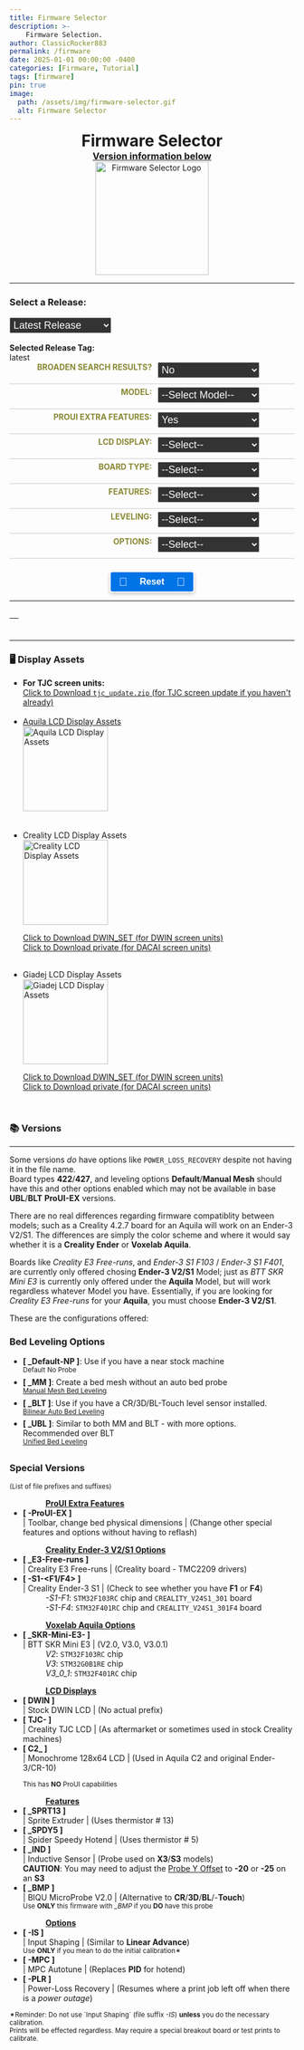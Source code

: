 ```yaml
---
title: Firmware Selector
description: >-
    Firmware Selection.
author: ClassicRocker883
permalink: /firmware
date: 2025-01-01 00:00:00 -0400
categories: [Firmware, Tutorial]
tags: [firmware]
pin: true
image:
  path: /assets/img/firmware-selector.gif
  alt: Firmware Selector
---
```


<html lang="en">
<head>
    <style>
        .form-row {
            display: flex;
            justify-content: space-between;
            margin-bottom: 5px;
            border-bottom: 1px solid #ccc;
            padding-bottom: 10px;
        }
        .label-container {
            flex: 0 0 50%;
            text-align: right;
            font-weight: bold;
            color: #883;
            text-transform: uppercase;
        }
        label {
            display: block;
        }
        .select-container {
            padding-left: 2%;
            margin-right: 50%;
        }
        select {
            width: 10em;
            padding: 2px;
            border: 1px solid #ccc;
            border-radius: 2px;
            background-color: #333;
            font-size: 18px;
            color: #f9f9f9;
        }
        select:disabled {
            background-color: #555;
            color: #aaa;
        }
        .candidates-row {
            padding-left: 1%;
            flex: 0 0 auto;
            display: list-item;
            border: 2px solid #333;
            width: 110%;
        }
        .candidates-container {
            display: flex;
            justify-content: center;
            align-items: center;
        }
        .button-container {
            display: flex;
            justify-content: center;
        }
        .button {
            position: relative;
            display: inline-block;
            align-items: center;
            justify-content: center;
            width: 150px;
            padding: 8px 16px;
            background-color: #0073e6;
            color: #fff;
            cursor: pointer;
            font-size: 16px;
            font-weight: bold;
            border-radius: 5px;
            border-color: #fff;
            border: 2px solid;
            box-shadow: 0 3px 6px rgba(0, 0, 0, 0.2);
            transition: background-color 0.3s ease, color 0.3s ease, box-shadow 0.3s ease, border-color 0.3s ease;
        }
        .button:hover {
            background-color: #218838;
            border-color: #0073e6;
            color: #fff;
            box-shadow: 0 6px 12px rgba(0, 0, 0, 0.3);
            transition: background-color 0.3s ease, color 0.3s ease, box-shadow 0.3s ease, border-color 0.3s ease;
        }
        .button:active {
            background-color: #1e7e34;
            border-color: #fff566;
            color: #c0c0c0;
            box-shadow: 0 2px 4px rgba(0, 0, 0, 0.2);
            animation: pulse-animation 0.1s both;
            animation-play-state: paused;
            transition: background-color 0.3s ease, color 0.3s ease, box-shadow 0.3s ease, border-color 0.3s ease;
        }
        @keyframes pulse-animation {
            0% {
                transform: scale(1);
                box-shadow: 0 3px 6px rgba(0, 0, 0, 0.2);
            }
            100% {
                transform: scale(0.93);
                box-shadow: 0 2px 4px rgba(0, 0, 0, 0.2);
            }
        }
        .button .icon {
            position: absolute;
            left: 10%;
            top: 50%;
            transform: translateY(-50%);
            font-size: 20px;
        }
        .button .icon2 {
            position: absolute;
            right: 10%;
            top: 50%;
            transform: translateY(-50%);
            font-size: 20px;
        }
        .button .label {
            flex-grow: 1;
            text-align: center;
        }
        .downloadcontainer {
            display: flex;
            justify-content: space-between;
            align-items: center;
        }
        .center {
            display: block;
            text-align: center;
            margin: 0 auto;
        }
    </style>
    <h1 class="center"><i class="fas fa-code-compare"></i> Firmware Selector</h1>
    <h3 class="center" style=""><a href="#versions">Version information below</a></h3>
    <img alt="Firmware Selector Logo" src="https://classicrocker883.github.io/assets/img/firmware-selector.png"
        width="200" height="200" class="center">
    <hr>
</head>
<body>
    <label for="month-select">
        <h3><i class="icon fas fa-list-check"></i> Select a Release:</h3>
    </label>
    <select id="month-select">
        <option value="latest" title="The most recent release version">Latest Release</option>
        <option>Loading...</option>
    </select>
    <div id="releases-container" style="display: none;">
        <label>Select a Release:</label>
        <p>Older Releases may not be fully compatible with the Selector</p>
        <div id="release-list">Select a month to load releases</div>
    </div>
    <br>
    <div>
        <br>
        <strong>Selected Release Tag:</strong>
        <div id="selected-release-tag">latest</div>
        <div id="total-downloads"></div>
    </div>
    <div class="form-row">
        <div class="label-container">
            <label for="broadenSearch"><i class="icon fas fa-magnifying-glass-plus"></i> Broaden Search Results?</label>
        </div>
        <div class="select-container">
            <select id="broadenSearch" onchange="updateCandidates()">
                <option value="No" title="Use strict filtering">No</option>
                <option value="Yes" title="Use broader filtering">Yes</option>
            </select>
        </div>
    </div>
    <div class="form-row">
        <div class="label-container">
            <label for="model"><i class="icon fas fa-cubes"></i> Model:</label>
        </div>
        <div class="select-container">
            <select id="model" onchange="updateModelSelections()">
                <option value="" title="May help to choose a model first">--Select Model--</option>
                <option value="Aquila" title="Aquila OG/X2">Aquila</option>
                <option value="Aquila X3" title="Aquila X3/S3 Induction Probe">Aquila X3/S3</option>
                <option value="C2" title="Monochrome LCD Display">Aquila C2</option>
                <option value="HC32" title="H32 Chipset">HC32</option>
                <option value="Ender" title="Ender-3 V2/S1">Ender-3 V2/S1</option>
            </select>
        </div>
    </div>
    <div class="form-row">
        <div class="label-container">
            <label for="proUIExtraFeatures"><i class="icon fas fa-shield-halved"></i> ProUI Extra Features:</label>
        </div>
        <div class="select-container">
            <select id="proUIExtraFeatures" onchange="updateCandidates()">
                <option value="-ProUI" title="ProUI-EX">Yes</option>
                <option value="" title="No ProUI Extra Features">No</option>
            </select>
        </div>
    </div>
    <div class="form-row">
        <div class="label-container">
            <label for="screen"><i class="icon fas fa-mobile-screen-button"></i> LCD Display:</label>
        </div>
        <div class="select-container">
            <select id="screen" onchange="updateCandidates()">
                <option value="" title="No specific display selected">--Select--</option>
                <option value="DWIN">DWIN</option>
                <option value="TJC-" title="TJC-">TJC</option>
                <option value="C2" title="C2 (Monochrome LCD Display)">12864 Monochrome</option>
            </select>
        </div>
    </div>
    <div class="form-row">
        <div class="label-container">
            <label for="type"><i class="icon fas fa-microchip"></i> Board Type:</label>
        </div>
        <div class="select-container">
            <select id="type" onchange="updateCandidates()">
                <option value="" title="No specific board type">--Select--</option>
                <option value="_GD32" title="_GD32">GD32</option>
                <option value="_N32" title="_N32">N32</option>
                <option value="HC32" title="HC32">HC32</option>
                <option value="_427" title="_427">Creality 4.2.7</option>
                <option value="_422" title="_422">Creality 4.2.2</option>
                <option value="-S1-F1" title="-S1-F1">Ender-3 S1 F103</option>
                <option value="-S1-F4" title="-S1-F4">Ender-3 S1 F401</option>
                <option value="_E3-Free-runs" title="_E3-Free-runs">Creality E3 Free-runs</option>
                <option value="_SKR-Mini-E3-" title="_SKR-Mini-E3-">BTT SKR Mini E3</option>
            </select>
        </div>
    </div>
    <div class="form-row">
        <div class="label-container">
            <label for="features"><i class="icon fas fa-bars"></i> Features:</label>
        </div>
        <div class="select-container">
            <select id="features" onchange="updateCandidates()">
                <option value="" title="No specific features">--Select--</option>
                <option value="" title="Bed Probe Only">CR/3D/BL-Touch Only</option>
                <option value="_BMP" title="_BMP">BIQU MicroProbe V2</option>
                <option value="_IND" title="_IND">Induction Probe</option>
                <option value="_SPRT13" title="_SPRT13">Creality Sprite</option>
                <option value="_SPDY5" title="_SPDY5">Creality Spider Speedy</option>
            </select>
        </div>
    </div>
    <div id="secondaryFeaturesDiv" style="display: none;">
        <div class="form-row">
            <div class="label-container">
                <label for="secondaryFeatures"><i class="icon fas fa-bars-staggered"></i> Secondary Features:</label>
            </div>
            <div class="select-container">
                <select id="secondaryFeatures" onchange="updateCandidates()">
                    <option value="" title="No specific secondary features">--Select--</option>
                    <option value="_BMP" title="_BMP">BIQU MicroProbe V2</option>
                    <option value="_IND" title="_IND">Induction Probe</option>
                    <option value="_SPRT13" title="_SPRT13">Creality Sprite</option>
                    <option value="_SPDY5" title="_SPDY5">Creality Spider Speedy</option>
                </select>
            </div>
        </div>
    </div>
    <div class="form-row">
        <div class="label-container">
            <label for="leveling"><i class="icon fas fa-layer-group"></i> Leveling:</label>
        </div>
        <div class="select-container">
            <select id="leveling" onchange="updateCandidates()">
                <option value="" title="Choose bed leveling">--Select--</option>
                <option value="_UBL" title="_UBL">Unified Bed Leveling</option>
                <option value="_BLT" title="_BLT">Bilinear Bed Leveling</option>
                <option value="_MM" title="_MM">Manual Mesh</option>
                <option value="_Default" title="_Default">Default</option>
            </select>
        </div>
    </div>
    <div class="form-row">
        <div class="label-container">
            <label for="options"><i class="icon fas fa-gears"></i> Options:</label>
        </div>
        <div class="select-container">
            <select id="options" onchange="updateCandidates()">
                <option value="" title="No specific options">--Select--</option>
                <option value="-MPC" title="-MPC">MPC</option>
                <option value="-IS" title="-IS">Input Shaping</option>
                <option value="-PLR" title="-PLR">Power-loss Recovery</option>
            </select>
        </div>
    </div>
    <div id="secondaryOptionsDiv" style="display: none;">
        <div class="form-row">
            <div class="label-container">
                <label for="secondaryOptions"><i class="icon fas fa-gear"></i> Secondary Options:</label>
            </div>
            <div class="select-container">
                <select id="secondaryOptions" onchange="updateCandidates()">
                    <option value="" title="No specific secondary options">--Select--</option>
                    <option value="-MPC" title="-MPC">MPC</option>
                    <option value="-IS" title="-IS">Input Shaping</option>
                    <option value="-PLR" title="-PLR">Power-loss Recovery</option>
                </select>
            </div>
        </div>
    </div>
    <br>
    <div class="button-container">
        <button class="button" id="resetButton">
            <span class="icon">🔄</span>
            <span class="label">Reset</span>
            <span class="icon2">🔄</span>
        </button>
    </div>
    <hr>
    <div class="candidates-container">
        <table id="versionsTable">
            <thead>
                <tr>
                    <th id="candidates"></th>
                </tr>
            </thead>
        </table>
    </div>
    <hr>
    <h3>🖥️ Display Assets</h3>
    <div>
      <ul>
        <li>
          <b>For TJC screen units:</b><br>
          <a href="https://github.com/classicrocker883/MRiscoCProUI/blob/HEAD/display%20assets/tjc_update.zip?raw=true" rel="nofollow">Click to Download <code>tjc_update.zip</code> (for TJC screen update if you haven't already)</a>
        </li>
        <br>
        <li>
          <a href="https://downgit.github.io/#/home?url=https://github.com/classicrocker883/MRiscoCProUI/tree/HEAD/display%20assets/Aquila%20Display%20Firmware/Firmware%20Sets" rel="nofollow">
            Aquila LCD Display Assets<br>
            <img src="https://github.com/classicrocker883/MRiscoCProUI/assets/18502096/30ed1822-e5d5-4be5-9283-636390933178" style="width: 150px; height: auto;" alt="Aquila LCD Display Assets" />
            <p></p>
          </a>
        </li>
        <br>
        <li>
          Creality LCD Display Assets<br>
          <img src="https://raw.githubusercontent.com/mriscoc/Ender3V2S1/Ender3V2S1-Released/screenshots/main.jpg" style="width: 150px; height: auto;" alt="Creality LCD Display Assets" />
          <p>
            <a href="https://downgit.github.io/#/home?url=https://github.com/classicrocker883/MRiscoCProUI/tree/HEAD/display%20assets/Creality%20Display%20Firmware/DWIN_SET" rel="nofollow">Click to Download DWIN_SET (for DWIN screen units)</a><br>
            <a href="https://downgit.github.io/#/home?url=https://github.com/classicrocker883/MRiscoCProUI/tree/HEAD/display%20assets/Creality%20Display%20Firmware/private" rel="nofollow">Click to Download private (for DACAI screen units)</a>
          </p>
        </li>
        <br>
        <li>
          Giadej LCD Display Assets<br>
          <img src="https://github.com/classicrocker883/MRiscoCProUI/raw/2025-January/display%20assets/Giadej%20compilation/preview1.jpg" style="width: 150px; height: auto;" alt="Giadej LCD Display Assets" />
          <p>
            <a href="https://downgit.github.io/#/home?url=https://github.com/classicrocker883/MRiscoCProUI/tree/HEAD/display%20assets/Giadej%20compilation/DWIN_SET" rel="nofollow">Click to Download DWIN_SET (for DWIN screen units)</a><br>
            <a href="https://downgit.github.io/#/home?url=https://github.com/classicrocker883/MRiscoCProUI/tree/HEAD/display%20assets/Giadej%20compilation/private" rel="nofollow">Click to Download private (for DACAI screen units)</a>
          </p>
        </li>
      </ul>
    </div>
    <br>
    <h3 id="versions">📚 Versions</h3>
    <hr>
    <p>Some versions <i>do</i> have options like <code>POWER_LOSS_RECOVERY</code> despite not having it in the file
        name.<br>
        Board types <b>422</b>/<b>427</b>, and leveling options <b>Default</b>/<b>Manual Mesh</b> should have this
        and other options enabled which may not be available in base <b>UBL</b>/<b>BLT</b> <b>ProUI-EX</b> versions.</p>
    <p>There are no real differences regarding firmware compatiblity between models; such as a Creality 4.2.7 board for
        an Aquila will work on an Ender-3 V2/S1. The differences are simply the color scheme and where it would say
        whether it is a <b>Creality Ender</b> or <b>Voxelab Aquila</b>.</p>
    <p>Boards like <i>Creality E3 Free-runs</i>, and <i>Ender-3 S1 F103</i> / <i>Ender-3 S1 F401</i>, are currently only
        offered chosing <b>Ender-3 V2/S1</b> Model; just as <i>BTT SKR Mini E3</i> is currently only offered under the
        <b>Aquila</b> Model, but will work regardless whatever Model you have. Essentially, if you are looking for <i>Creality E3 Free-runs</i> for your <b>Aquila</b>, you must choose <b>Ender-3 V2/S1</b>.
    </p>
    <dl>
        <dt>These are the configurations offered:</dt>
    </dl>
    <h3>Bed Leveling Options</h3>
    <ul>
        <li><b>[ _Default-NP ]</b>: Use if you have a near stock machine
            <br><sup>Default No Probe</sup>
        </li>
        <li><b>[ _MM ]</b>: Create a bed mesh without an auto bed probe
            <br><sup><a href="https://marlinfw.org/docs/gcode/G029-mbl.html" rel="nofollow">Manual Mesh Bed
                    Leveling</a></sup>
        </li>
        <li><b>[ _BLT ]</b>: Use if you have a CR/3D/BL-Touch level sensor installed.
            <br><sup><a href="https://marlinfw.org/docs/features/auto_bed_leveling.html" rel="nofollow">Bilinear Auto
                    Bed Leveling</a></sup>
        </li>
        <li><b>[ _UBL ]</b>: Similar to both MM and BLT - with more options. Recommended over BLT
            <br><sup><a href="https://marlinfw.org/docs/features/unified_bed_leveling.html" rel="nofollow">Unified Bed
                    Leveling</a></sup>
        </li>
    </ul>
    <h3>Special Versions</h3>
    <dl>
        <dt><sup>(List of file prefixes and suffixes)</sup></dt>
    </dl>
    <ul>
        <dd><ins><b>ProUI Extra Features</b></ins></dd>
        <li><b>[ -ProUI-EX ]</b><br> | Toolbar, change bed physical dimensions | (Change other special
            features and options without having to reflash)
        </li>
        <p></p>
        <dd><ins><b>Creality Ender-3 V2/S1 Options</b></ins></dd>
        <li><b>[ _E3-Free-runs ]</b><br> | Creality E3 Free-runs | (Creality board - TMC2209 drivers)
        </li>
        <li><b>[ -S1-&lt;F1/F4&gt; ]</b><br> | Creality Ender-3 S1 | (Check to see whether you have <b>F1</b> or
            <b>F4</b>)
            <dd>
                <i>-S1-F1</i>: <code>STM32F103RC</code> chip and <code>CREALITY_V24S1_301</code> board
                <br><i>-S1-F4</i>: <code>STM32F401RC</code> chip and <code>CREALITY_V24S1_301F4</code> board
            </dd>
        </li>
        <p></p>
        <dd><ins><b>Voxelab Aquila Options</b></ins></dd>
        <li><b>[ _SKR-Mini-E3- ]</b><br> | BTT SKR Mini E3 | (V2.0, V3.0, V3.0.1)</li>
        <dd>
            <i>V2</i>: <code>STM32F103RC</code> chip<br>
            <i>V3</i>: <code>STM32G0B1RE</code> chip<br>
            <i>V3_0_1</i>: <code>STM32F401RC</code> chip
        </dd>
        <p></p>
        <dd><ins><b>LCD Displays</b></ins></dd>
        <li><b>[ DWIN ]</b><br> | Stock DWIN LCD | (No actual prefix)</li>
        <li><b>[ TJC- ]</b><br> | Creality TJC LCD | (As aftermarket or sometimes used in stock Creality machines)</li>
        <li><b>[ C2_ ]</b><br> | Monochrome 128x64 LCD | (Used in Aquila C2 and original Ender-3/CR-10)
            <p><sup>This has <b>NO</b> ProUI capabilities</sup></p>
        </li>
        <p></p>
        <dd><ins><b>Features</b></ins></dd>
        <li><b>[ _SPRT13 ]</b><br> | Sprite Extruder | (Uses thermistor # 13)</li>
        <li><b>[ _SPDY5 ]</b><br> | Spider Speedy Hotend | (Uses thermistor # 5)</li>
        <li><b>[ _IND ]</b><br> | Inductive Sensor | (Probe used on <b>X3</b>/<b>S3</b> models)<br>
            <b>CAUTION</b>: You may need to adjust the <ins>Probe Y Offset</ins> to <b>-20</b> or <b>-25</b> on an
            <b>S3</b>
        </li>
        <li><b>[ _BMP ]</b><br> | BIQU MicroProbe V2.0 | (Alternative to <b>CR</b>/<b>3D</b>/<b>BL</b>/-<b>Touch</b>)
        </li>
        <sup>Use <b>ONLY</b> this firmware with <i>_BMP</i> if you <b>DO</b> have this probe</sup>
        <p></p>
        <dd><ins><b>Options</b></ins></dd>
        <li><b>[ -IS ]</b><br> | Input Shaping | (Similar to <b>Linear Advance</b>)</li>
        <sup>Use <b>ONLY</b> if you mean to do the initial calibration✶</sup>
        <li><b>[ -MPC ]</b><br> | MPC Autotune | (Replaces <b>PID</b> for hotend)</li>
        <li><b>[ -PLR ]</b><br> | Power-Loss Recovery | (Resumes where a print job left off when there is a <i>power
                outage</i>)</li>
    </ul>
    <sup>✶Reminder: Do not use `Input Shaping` (file suffix <i>-IS</i>) <b>unless</b> you do the necessary
        calibration.<br>
        Prints will be effected regardless. May require a special breakout board or test prints to calibrate.
    </sup>
    <script>
        document.addEventListener('DOMContentLoaded', () => {
            const selectMonth = document.getElementById('month-select');
            const releaseContainer = document.getElementById('releases-container');
            const releaseList = document.getElementById('release-list');
            const selectedReleaseTagDiv = document.getElementById('selected-release-tag');
            const resetButton = document.getElementById('resetButton');
            const totalDownloads = document.getElementById('total-downloads');
            let releaseTag = 'latest';
            const repoUrl = '/assets/data/releases.json';
            let allReleasesData = [];
            async function fetchAllReleases(url) {
                try {
                    const response = await fetch(url);
                    if (!response.ok) {
                        throw new Error(`HTTP error! status: ${response.status}`);
                    }
                    const data = await response.json();
                    return data;
                } catch (error) {
                    console.error('Error fetching local releases data:', error);
                    return [];
                }
            }
            function formatMonthYear(date) {
                return new Date(date).toLocaleDateString('en-US', { year: 'numeric', month: 'short' });
            }
            function getReleaseMonths(releases) {
                const months = new Set();
                releases.forEach(release => months.add(formatMonthYear(release.published_at)));
                return Array.from(months).sort((a, b) => new Date(b) - new Date(a));
            }
            function extractTagName(urlOrTag) {
                if (urlOrTag.includes('/')) {
                    return urlOrTag.split('/').pop();
                }
                return urlOrTag;
            }
            function splitTag(tag) {
                const regex = /^(\d+\.\d+\.\d+[a-z]*)(?:-(-?\d+))?(?:-(C2|HC32|ender3))?(?:-(-?\d+[a-z]*))?$/;
                const match = tag.match(regex);
                return {
                    version: match ? match[1] : '',
                    month: match ? match[2] : '',
                    model: match ? match[3] : '',
                    revision: match ? match[4] : ''
                };
            }
            function createCheckbox(release) {
                const label = document.createElement('label');
                const checkbox = document.createElement('input');
                checkbox.type = 'checkbox';
                checkbox.value = release.tag_name;
                checkbox.name = 'release';
                checkbox.addEventListener('change', (event) => {
                    if (event.target.checked) {
                        releaseTag = `tags/${event.target.value}`;
                        document.querySelectorAll('input[name="release"]').forEach(otherCheckbox => {
                            if (otherCheckbox !== event.target) otherCheckbox.checked = false;
                        });
                    } else {
                        releaseTag = 'latest';
                    }
                    updateSelectedReleaseTag();
                    updateCandidates();
                });
                label.append(checkbox, release.name);
                releaseList.appendChild(label);
            }
            function updateSelectedReleaseTag() {
                let releaseTagName = releaseTag.replace("tags/", "");
                selectedReleaseTagDiv.textContent = releaseTagName || 'latest';
                totalDownloads.innerHTML = `<label><img alt='GitHub Downloads (all assets)' src='https://img.shields.io/github/downloads/classicrocker883/MRiscoCProUI/${releaseTagName}/total'> - Total</label>`
            }
            function fetchReleasesByMonth(month, releases) {
                const filteredReleases = releases.filter(release => formatMonthYear(release.published_at) === month);
                releaseList.innerHTML = '';
                if (filteredReleases.length > 0) {
                    filteredReleases.forEach(createCheckbox);
                    releaseContainer.style.display = 'block';
                } else {
                    releaseList.textContent = 'No releases found for this month.';
                    releaseContainer.style.display = 'none';
                }
            }
            function populateMonthOptions(releaseMonths) {
                selectMonth.innerHTML = '<option value="latest" title="The most recent release version">Latest Release</option>';
                releaseMonths.forEach(month => {
                    const option = document.createElement('option');
                    option.value = month;
                    option.textContent = month;
                    selectMonth.appendChild(option);
                });
            }
            async function initializeDropdowns() {
                try {
                    allReleasesData = await fetchAllReleases(repoUrl);
                    if (allReleasesData.length > 0) {
                        const newestReleaseTag = allReleasesData[0].tag_name;
                        releaseTag = `tags/${newestReleaseTag}`;
                        const releaseMonths = getReleaseMonths(allReleasesData);
                        populateMonthOptions(releaseMonths);
                    } else {
                        console.warn('No release data loaded. Dropdown may not populate fully.');
                        selectMonth.innerHTML = '<option value="latest">Error Loading Releases</option>';
                    }
                    updateSelectedReleaseTag();
                    updateCandidates();
                } catch (error) {
                    console.error('Error initializing dropdowns:', error);
                }
            }
            async function fetchReleaseData(model) {
                const currentReleaseTag = releaseTag.replace("tags/", "");
                const selectedRelease = allReleasesData.find(release =>
                    release.tag_name === currentReleaseTag ||
                    (currentReleaseTag === 'latest' && allReleasesData.length > 0 && release.tag_name === allReleasesData[0].tag_name)
                );
                if (!selectedRelease) {
                    console.error('Selected release not found in local data:', currentReleaseTag);
                    return [];
                }
                const extractedTag = selectedRelease.tag_name;
                const split = splitTag(extractedTag);
                const type = document.getElementById("type").value;
                const screen = document.getElementById("screen").value;
                if (model === "C2" || screen === "C2") {
                    split.model = "C2";
                } else if (model === "HC32") {
                    split.model = "HC32";
                } else if (model === "Ender") {
                    split.model = "ender3";
                }
                const tag = `${split.version}${split.month ? '-' + split.month : ''}${split.model ? '-' + split.model : ''}${split.revision ? '-' + split.revision : ''}`;
                const apiUrl = `https://api.github.com/repos/classicrocker883/MRiscoCProUI/releases/tags/${tag}`;
                try {
                    const response = await fetch(apiUrl);
                    const data = await response.json();
                    return data.assets || [];
                } catch (error) {
                    console.error('Error fetching release assets:', error);
                    return [];
                }
                return selectedRelease.assets || [];
            }
            async function updateCandidates() {
                let model = document.getElementById("model").value;
                let proUIExtraFeatures = document.getElementById("proUIExtraFeatures").value;
                const screen = document.getElementById("screen").value;
                const type = document.getElementById("type").value;
                const features = document.getElementById("features").value;
                const secondaryFeatures = document.getElementById("secondaryFeatures").value;
                const secondaryFeaturesDiv = document.getElementById("secondaryFeaturesDiv");
                const secondaryFeaturesSelect = document.getElementById("secondaryFeatures");
                const leveling = document.getElementById("leveling").value;
                const options = document.getElementById("options").value;
                const secondaryOptions = document.getElementById("secondaryOptions").value;
                const secondaryOptionsDiv = document.getElementById("secondaryOptionsDiv");
                const secondaryOptionsSelect = document.getElementById("secondaryOptions");
                const broadenSearch = document.getElementById("broadenSearch").value;
                const modelSelect = document.getElementById("model");
                const screenSelect = document.getElementById("screen");
                secondaryFeaturesDiv.style.display = (features === "_SPRT13" || features === "_SPDY5" || features === "_BMP" || features === "_IND") ? "block" : "none";
                secondaryOptionsDiv.style.display = (options === "-MPC" || options === "-IS" || options === "-PLR") ? "block" : "none";
                secondaryFeaturesSelect.innerHTML = '<option value="" title="No specific secondary feature">--Select--</option>';
                if (features === "_SPRT13") {
                    secondaryFeaturesSelect.innerHTML += '<option value="_BMP" title="_BMP">BIQU MicroProbe V2</option>';
                    secondaryFeaturesSelect.innerHTML += '<option value="_IND" title="_IND">Induction Probe</option>';
                    secondaryFeaturesSelect.innerHTML += '<option value="_SPDY5" title="_SPDY5">Creality Spider Speedy</option>';
                } else if (features === "_SPDY5") {
                    secondaryFeaturesSelect.innerHTML += '<option value="_BMP" title="_BMP">BIQU MicroProbe V2</option>';
                    secondaryFeaturesSelect.innerHTML += '<option value="_IND" title="_IND">Induction Probe</option>';
                    secondaryFeaturesSelect.innerHTML += '<option value="_SPRT13" title="_SPRT13">Creality Sprite</option>';
                } else if (features === "_BMP" || features === "_IND") {
                    secondaryFeaturesSelect.innerHTML += '<option value="_SPRT13" title="_SPRT13">Creality Sprite</option>';
                    secondaryFeaturesSelect.innerHTML += '<option value="_SPDY5" title="_SPDY5">Creality Spider Speedy</option>';
                }
                secondaryFeaturesSelect.value = secondaryFeatures;
                secondaryOptionsSelect.innerHTML = '<option value="" title="No specific secondary option">--Select--</option>';
                if (options === "-MPC") {
                    secondaryOptionsSelect.innerHTML += '<option value="-IS" title="-IS">Input Shaping</option>';
                    secondaryOptionsSelect.innerHTML += '<option value="-PLR" title="-PLR">Power-loss Recovery</option>';
                } else if (options === "-IS") {
                    secondaryOptionsSelect.innerHTML += '<option value="-MPC" title="-MPC">MPC</option>';
                    secondaryOptionsSelect.innerHTML += '<option value="-PLR" title="-PLR">Power-loss Recovery</option>';
                } else if (options === "-PLR") {
                    secondaryOptionsSelect.innerHTML += '<option value="-MPC" title="-MPC">MPC</option>';
                    secondaryOptionsSelect.innerHTML += '<option value="-IS" title="-IS">Input Shaping</option>';
                }
                secondaryOptionsSelect.value = secondaryOptions;
                if (model === "C2" || screen === "C2" || leveling === "_Default") {
                    proUIExtraFeatures = "";
                    document.getElementById("proUIExtraFeatures").value = proUIExtraFeatures;
                }
                if (screen === 'C2') {
                    modelSelect.value = 'C2';
                    screenSelect.disabled = true;
                } else if (model === 'C2') {
                    screenSelect.value = 'C2';
                    screenSelect.disabled = true;
                } else {
                    screenSelect.disabled = false;
                }
                let linkPrefix = "";
                const screenMap = {
                    "C2": { "default": "C2" },
                    "HC32": { "TJC-": "TJC-HC32", "default": "HC32" },
                    "Ender": { "TJC-": "TJC-Ender", "default": "Ender" },
                    "default": { "TJC-": "TJC-Aquila", "default": "Aquila" }
                };
                if (model === "C2" || screen === "C2") {
                    linkPrefix = screenMap["C2"][screen] || screenMap["C2"]["default"];
                } else if (model === "HC32") {
                    linkPrefix = screenMap["HC32"][screen] || screenMap["HC32"]["default"];
                } else if (model === "Ender") {
                    linkPrefix = screenMap["Ender"][screen] || screenMap["Ender"]["default"];
                } else {
                    linkPrefix = screenMap["default"][screen] || screenMap["default"]["default"];
                }
                const assets = await fetchReleaseData(model);
                let filteredCandidates = [];
                const broadenFilterLogic = (assetName) => {
                    if (!assetName.startsWith(linkPrefix)) return false;
                    if (type && !assetName.includes(type)) return false;
                    if (features && !assetName.includes(features)) return false;
                    if (secondaryFeatures && !assetName.includes(secondaryFeatures)) return false;
                    if (leveling && !assetName.includes(leveling)) return false;
                    if (options && !assetName.includes(options)) return false;
                    if (secondaryOptions && !assetName.includes(secondaryOptions)) return false;
                    if (proUIExtraFeatures === "" && assetName.includes("-ProUI")) {
                        return false;
                    }
                    if (proUIExtraFeatures === "-ProUI" && !assetName.includes("-ProUI")) {
                        return false;
                    }
                    return true;
                };
                const specificFilterLogic = (assetName) => {
                    if (!assetName.startsWith(linkPrefix)) return false;
                    if (type && !assetName.includes(type)) return false;
                    if (features && !assetName.includes(features)) return false;
                    if (secondaryFeatures && !assetName.includes(secondaryFeatures)) return false;
                    if (leveling && !assetName.includes(leveling)) return false;
                    if (options && !assetName.includes(options)) return false;
                    if (secondaryOptions && !assetName.includes(secondaryOptions)) return false;
                    const allTypes = ["_GD32", "_N32", "HC32", "_427", "_422", "-S1-F1", "-S1-F4", "_SKR-Mini-E3-", "_E3-Free-runs"];
                    for (const t of allTypes) {
                        if (type !== t && assetName.includes(t)) return false;
                    }
                    const allFeatures = ["_BMP", "_IND", "_SPRT13", "_SPDY5"];
                    if (features === "") {
                        for (const f of allFeatures) {
                            if (assetName.includes(f)) return false;
                        }
                    } else {
                        if (features === "_SPRT13" && secondaryFeatures === "") {
                            if (assetName.includes("_BMP") || assetName.includes("_IND") || assetName.includes("_SPDY5")) return false;
                        }
                        if (features === "_SPDY5" && secondaryFeatures === "") {
                            if (assetName.includes("_BMP") || assetName.includes("_IND") || assetName.includes("_SPRT13")) return false;
                        }
                        if ((features === "_BMP" || features === "_IND") && secondaryFeatures === "") {
                            if (assetName.includes("_SPRT13") || assetName.includes("_SPDY5")) return false;
                        }
                    }
                    const allLeveling = ["_UBL", "_BLT", "_MM", "_Default"];
                    for (const l of allLeveling) {
                        if (leveling !== l && assetName.includes(l)) return false;
                    }
                    const allOptions = ["-MPC", "-IS", "-PLR"];
                    if (options === "") {
                        for (const o of allOptions) {
                            if (assetName.includes(o)) return false;
                        }
                    } else {
                        if (options === "-MPC" && secondaryOptions === "") {
                            if (assetName.includes("-IS") || assetName.includes("-PLR")) return false;
                        }
                        if (options === "-IS" && secondaryOptions === "") {
                            if (assetName.includes("-MPC") || assetName.includes("-PLR")) return false;
                        }
                        if (options === "-PLR" && secondaryOptions === "") {
                            if (assetName.includes("-MPC") || assetName.includes("-IS")) return false;
                        }
                    }
                    if (proUIExtraFeatures === "" && assetName.includes("-ProUI")) {
                        return false;
                    }
                    if (proUIExtraFeatures === "-ProUI" && !assetName.includes("-ProUI")) {
                        return false;
                    }
                    return true;
                };
                if (broadenSearch === "Yes") {
                    filteredCandidates = assets.filter(asset => broadenFilterLogic(asset.name));
                } else {
                    filteredCandidates = assets.filter(asset => specificFilterLogic(asset.name));
                }
                const candidatesList = document.getElementById("candidates");
                candidatesList.innerHTML = '<div class="candidates-container"><a style="font-size: 26px;"class="icon fas fa-rectangle-list"></a><strong>&nbsp;Candidates:</strong><br></div><br>';
                if (filteredCandidates.length > 0) {
                    filteredCandidates.forEach(candidate => {
                        const url = candidate.browser_download_url;
                        const filename = url.substring(url.lastIndexOf('/') + 1);
                        candidatesList.innerHTML += `<div class='candidates-row'><span class='downloadcontainer'><span style='color: brown'>${filename}</span><a style='margin-left: auto; margin-right: 2%; font-size: 20px;' href='${url}' class='fas fa-download'></a></span></div>`;
                    });
                } else {
                    candidatesList.textContent = "No candidates found.";
                }
            }
            function updateModelSelections() {
                const model = document.getElementById("model").value;
                const screenSelect = document.getElementById("screen");
                const modelSelect = document.getElementById("model");
                const currentBroadenSearchValue = document.getElementById("broadenSearch").value;
                clearSelections();
                document.getElementById("broadenSearch").value = currentBroadenSearchValue;
                const modelPresets = {
                    "Aquila": { type: "_GD32", screen: "DWIN" },
                    "Aquila X3": { type: "_N32", features: "_IND", leveling: "_UBL", screen: "DWIN" },
                    "HC32": { type: "HC32", screen: "DWIN" },
                    "Ender": { type: "_422", screen: "DWIN" },
                    "C2": { screen: "C2" }
                };
                const preset = modelPresets[model];
                if (preset) {
                    if (preset.screen) screenSelect.value = preset.screen;
                    if (preset.type) document.getElementById("type").value = preset.type;
                    if (preset.features) document.getElementById("features").value = preset.features;
                    if (preset.leveling) document.getElementById("leveling").value = preset.leveling;
                }
                if (model === "C2") {
                    screenSelect.value = 'C2';
                    screenSelect.disabled = true;
                } else {
                    screenSelect.disabled = false;
                }
                updateCandidates();
            }
            function clearSelections() {
                document.querySelectorAll('#proUIExtraFeatures, #screen, #type, #features, #secondaryFeatures, #leveling, #options, #secondaryOptions').forEach(selection => selection.selectedIndex = 0);
                document.getElementById("secondaryFeaturesDiv").style.display = "none";
                document.getElementById("secondaryOptionsDiv").style.display = "none";
            }
            function resetSelections() {
                document.getElementById("model").selectedIndex = 0;
                clearSelections();
                document.getElementById("broadenSearch").value = "No";
                document.getElementById("screen").disabled = false;
                updateCandidates();
            }
            document.getElementById("features").addEventListener("change", () => {
                document.getElementById("secondaryFeatures").value = "";
                updateCandidates();
            });
            document.getElementById("options").addEventListener("change", () => {
                document.getElementById("secondaryOptions").value = "";
                updateCandidates();
            });
            selectMonth.addEventListener('change', (event) => {
                const selectedMonth = event.target.value;
                if (selectedMonth === 'latest') {
                    releaseTag = 'latest';
                    updateSelectedReleaseTag();
                    updateCandidates();
                    releaseContainer.style.display = 'none';
                } else {
                    fetchReleasesByMonth(selectedMonth, allReleasesData);
                }
            });
            resetButton.addEventListener('mousedown', () => resetButton.style.animationPlayState = 'running');
            resetButton.addEventListener('mouseup', () => resetButton.style.animationPlayState = 'paused');
            resetButton.addEventListener('click', resetSelections);
            document.getElementById("model").addEventListener('change', updateModelSelections);
            document.querySelectorAll('#broadenSearch, #proUIExtraFeatures, #screen, #type, #features, #secondaryFeatures, #leveling, #options, #secondaryOptions').forEach(input => input.addEventListener('change', updateCandidates));
            initializeDropdowns();
        });
    </script>
</body>
</html>

